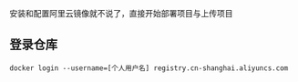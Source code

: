 安装和配置阿里云镜像就不说了，直接开始部署项目与上传项目

## 登录仓库

    docker login --username=[个人用户名] registry.cn-shanghai.aliyuncs.com

    